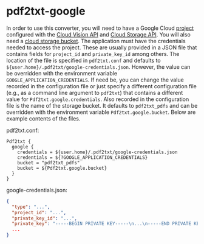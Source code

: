 # pdf2txt-google

In order to use this converter, you will need to have a Google Cloud [project](https://cloud.google.com/resource-manager/docs/creating-managing-projects) configured with the [Cloud Vision API](https://cloud.google.com/vision/) and [Cloud Storage API](https://cloud.google.com/storage/docs/apis).  You will also need a [cloud storage bucket](https://cloud.google.com/storage).  The application must have the credentials needed to access the project.  These are usually provided in a JSON file that contains fields for `project_id` and `private_key_id` among others.  The location of the file is specified in `pdf2txt.conf` and defaults to `${user.home}/.pdf2txt/google-credentials.json`.  However, the value can be overridden with the environment variable `GOOGLE_APPLICATION_CREDENTIALS`.  If need be, you can change the value recorded in the configuration file or just specify a different configuration file (e.g., as a command line argument to `pdf2txt`) that contains a different value for `Pdf2txt.google.credentials`.  Also recorded in the configuration file is the name of the storage bucket.  It defaults to `pdf2txt_pdfs` and can be overridden with the environment variable `Pdf2txt.google.bucket`.  Below are example contents of the files.

pdf2txt.conf:
```
Pdf2txt {
  google {
    credentials = ${user.home}/.pdf2txt/google-credentials.json
    credentials = ${?GOOGLE_APPLICATION_CREDENTIALS}
    bucket = "pdf2txt_pdfs"
    bucket = ${Pdf2txt.google.bucket}
  }
}
```

google-credentials.json:
```json
{
  "type": "...",
  "project_id": "...",
  "private_key_id": "...",
  "private_key": "-----BEGIN PRIVATE KEY-----\n...\n-----END PRIVATE KEY-----\n",
  ...
}
```
